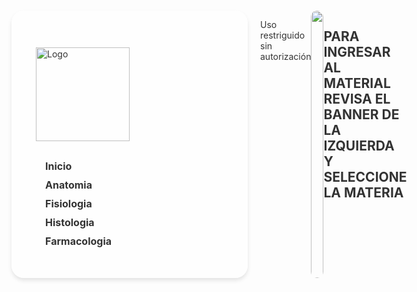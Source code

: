 
<html lang="es">
<head>
  <meta charset="utf-8">
  <meta name="viewport" content="width=device-width, initial-scale=1">
  <title>Saber Clínico</title>
      <link rel="icon" type="image/png" href="https://png.pngtree.com/png-clipart/20250103/original/pngtree-vector-medical-symbol-of-healthcare-png-image_18976324.png">
  <style type="text/css">
    @import url("https://png.pngtree.com/png-clipart/20250103/original/pngtree-vector-medical-symbol-of-healthcare-png-image_18976324.png");

    * {
      box-sizing: border-box;
      margin: 0;
      padding: 0;
    }

    body {
      font-family: "Nunito", sans-serif;
      background: url('https://img.pikbest.com/backgrounds/20220119/medical-doctor-blue-minimalist-background_6244083.jpg!bw700');
      color: #333;
      display: flex;
      justify-content: center;
      align-items: center;
      min-height: 100vh;
      overflow-x: hidden;
    }

    .container {
      display: flex;
      max-width: 1200px;
      width: 100%;
    }

    .main-menu {
      background-color: rgba(255, 255, 255, 0.8);
      padding: 39px;
      border-radius: 20px;
      width: 300px;
      margin-right: 20px;
      flex-shrink: 0;
      box-shadow: 0 4px 6px rgba(0, 0, 0, 0.1);
    }

    .main-menu h1 {
      font-size: 1.5rem;
      color: #ff4e50;
    }

    .nav-links {
      list-style-type: none;
      padding: 0;
      margin: 10px 0;
    }

    .nav-links li {
      margin-bottom: 10px;
    }

    .nav-links a {
      color: #333;
      font-weight: bold;
      text-decoration: none;
      font-size: 1rem;
      padding: 10px 15px;
      transition: color 0.3s, background 0.3s;
    }

    .nav-links a:hover {
      color: #ff4e50;
      background-color: #fff3f3;
      border-radius: 5px;
    }

    .logo {
      width: 150px;
      margin: 20px 0;
    }

    .content {
      background: rgba(255, 255, 255, 0.8);
      padding: 20px;
      border-radius: 10px;
      flex-grow: 1;
      max-width: 800px;
      box-shadow: 0 2px 10px rgba(0, 0, 0, 0.1);
    }

    .content p {
      font-size: 1.1rem;
      line-height: 1.6;
      margin-bottom: 20px;
    }

    .menu-icon {
      width: 50px;
      margin-top: 20px;
    }
        .main-image img {
      width: 100%;
      border-radius: 10px;
      max-height: 500px;
      object-fit: cover;
    }
  </style>
</head>
<body>
  <div class="container">
    <nav class="main-menu">
      <img class="logo" src="https://ce5ef1ff17.cbaul-cdnwnd.com/4d3d4d1846514b8f7a21f3605ea4570b/200000153-ad744ad746/2.jpg?ph=ce5ef1ff17" alt="Logo" />
      <ul class="nav-links">
         <li><a href="https://medsantiago.github.io/Sobreviviendo-PUJ">Inicio</a></li>
        <li><a href="https://medsantiago.github.io/Sobreviviendo-PUJ-Sistema-Locomotor-Anatomia/">Anatomia</a></li>
        <li><a href="https://medsantiago.github.io/Sobreviviendo-PUJ-Sistema-Locomotor-Fisiologia/">Fisiologia</a></li>
        <li><a href="https://medsantiago.github.io/Sobreviviendo-PUJ-Sistema-Locomotor-Histologia/">Histologia</a></li>
        <li><a href="https://medsantiago.github.io/Sobreviviendo-PUJ-Sistema-Locomotor-Farmacologia/">Farmacologia</a></li>
      </ul>
    </nav>

    <div class="content">
      <img class="menu-icon" src="https://www.javerianacali.edu.co/sites/default/files/2023-02/marcaPUJ-Cali_CMYK_azul_estucados_central_0.png" alt="Ícono de Menú" />
      <h2>SISTEMA LOCOMOTOR</h2>

<p>Uso restriguido sin autorización</p>
<div class="main-image">
      <img src="https://mauricioarouesty.com/wp-content/uploads/2013/01/dr-mauricio-arouesty-proloterapia-el-aparato-locomotor-2.jpg">
    </div>
<h2>PARA INGRESAR AL MATERIAL REVISA EL BANNER DE LA IZQUIERDA Y SELECCIONE LA MATERIA</h2>

    </div>
  </div>
</body>
</html
